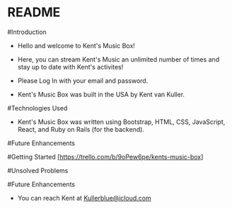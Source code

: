 # README
#Introduction
- Hello and welcome to Kent's Music Box!

- Here, you can stream Kent's Music an unlimited number of times and stay up to date with Kent's activites!

- Please Log In with your email and password. 
 
- Kent's Music Box was built in the USA by Kent van Kuller.

#Technologies Used
- Kent's Music Box was written using Bootstrap, HTML, CSS, JavaScript, React, and Ruby on Rails (for the backend). 

#Future Enhancements

#Getting Started
[https://trello.com/b/9oPew6pe/kents-music-box]


#Unsolved Problems


#Future Enhancements


- You can reach Kent at Kullerblue@icloud.com

